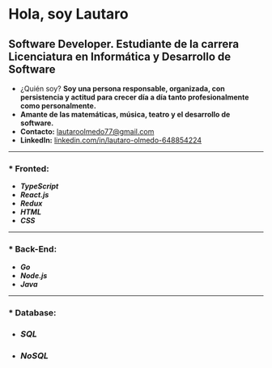 # Hola, soy Lautaro

## Software Developer. Estudiante de la carrera Licenciatura en Informática y Desarrollo de Software

* ¿Quién soy? **Soy una persona responsable, organizada, con persistencia y actitud para crecer día a día tanto profesionalmente como personalmente.**
* **Amante de las matemáticas, música, teatro y el desarrollo de software.**
* **Contacto:** [lautaroolmedo77@gmail.com]()
* **LinkedIn:** [linkedin.com/in/lautaro-olmedo-648854224]()

---

### * Fronted:

- **_TypeScript_**
- **_React.js_**
- **_Redux_**
- **_HTML_**
- **_CSS_**

---

### * **Back-End**:
- **_Go_**
- **_Node.js_**
- **_Java_**

---

### * **Database:**

- ### **_SQL_**
 
- ### **_NoSQL_**




